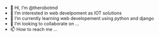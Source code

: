 - 👋 Hi, I’m @therobotmd
- 👀 I’m interested in web develpoment as IOT solutions
- 🌱 I’m currently learning web developement using python and django
- 💞️ I’m looking to collaborate on ...
- 📫 How to reach me ...

<!---
therobotmd/therobotmd is a ✨ special ✨ repository because its `README.md` (this file) appears on your GitHub profile.
You can click the Preview link to take a look at your changes.
--->
